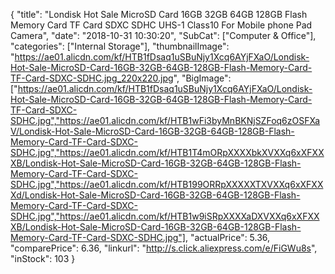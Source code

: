 {
	"title": "Londisk Hot Sale MicroSD Card 16GB 32GB 64GB 128GB Flash Memory Card TF Card SDXC SDHC UHS-1 Class10 For Mobile phone Pad Camera",
	"date": "2018-10-31 10:30:20",
	"SubCat": ["Computer & Office"],
	"categories": ["Internal Storage"],
	"thumbnailImage": "https://ae01.alicdn.com/kf/HTB1fDsaq1uSBuNjy1Xcq6AYjFXaO/Londisk-Hot-Sale-MicroSD-Card-16GB-32GB-64GB-128GB-Flash-Memory-Card-TF-Card-SDXC-SDHC.jpg_220x220.jpg",
	"BigImage": ["https://ae01.alicdn.com/kf/HTB1fDsaq1uSBuNjy1Xcq6AYjFXaO/Londisk-Hot-Sale-MicroSD-Card-16GB-32GB-64GB-128GB-Flash-Memory-Card-TF-Card-SDXC-SDHC.jpg","https://ae01.alicdn.com/kf/HTB1wFi3byMnBKNjSZFoq6zOSFXaV/Londisk-Hot-Sale-MicroSD-Card-16GB-32GB-64GB-128GB-Flash-Memory-Card-TF-Card-SDXC-SDHC.jpg","https://ae01.alicdn.com/kf/HTB1T4mORpXXXXbkXVXXq6xXFXXXB/Londisk-Hot-Sale-MicroSD-Card-16GB-32GB-64GB-128GB-Flash-Memory-Card-TF-Card-SDXC-SDHC.jpg","https://ae01.alicdn.com/kf/HTB199ORRpXXXXXTXVXXq6xXFXXXd/Londisk-Hot-Sale-MicroSD-Card-16GB-32GB-64GB-128GB-Flash-Memory-Card-TF-Card-SDXC-SDHC.jpg","https://ae01.alicdn.com/kf/HTB1w9iSRpXXXXaDXVXXq6xXFXXXB/Londisk-Hot-Sale-MicroSD-Card-16GB-32GB-64GB-128GB-Flash-Memory-Card-TF-Card-SDXC-SDHC.jpg"],
	"actualPrice": 5.36,
	"comparePrice": 6.36,
	"linkurl": "http://s.click.aliexpress.com/e/FiGWu8s",
	"inStock": 103
}
